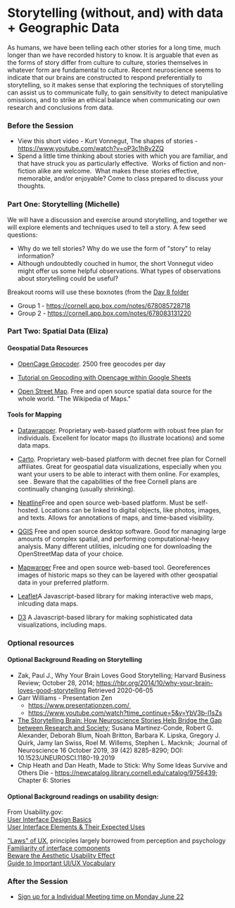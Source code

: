 # Storytelling (without, and) with data + Geographic Data
As humans, we have been telling each other stories for a long time, much longer than we have recorded history to know.  It is arguable that even as the forms of story differ from culture to culture, stories themselves in whatever form are fundamental to culture.  Recent neuroscience seems to indicate that our brains are constructed to respond preferentially to storytelling, so it makes sense that exploring the techniques of storytelling can assist us to communicate fully, to gain sensitivity to detect manipulative omissions, and to strike an ethical balance when communicating our own research and conclusions from data.  
 
### Before the Session
* View this short video - Kurt Vonnegut, The shapes of stories - https://www.youtube.com/watch?v=oP3c1h8v2ZQ
* Spend a little time thinking about stories with which you are familiar, and that have struck you as particularly effective.  Works of fiction and non-fiction alike are welcome.  What makes these stories effective, memorable, and/or enjoyable? Come to class prepared to discuss your thoughts.

### Part One: Storytelling (Michelle) 
We will have a discussion and exercise around storytelling, and together we will explore elements and techniques used to tell a story. A few seed questions: 
* Why do we tell stories? Why do we use the form of "story" to relay information?
* Although undoubtedly couched in humor, the short Vonnegut video might offer us some helpful observations. What types of observations about storytelling could be useful? 

Breakout rooms will use these boxnotes (from the [Day 8 folder](https://cornell.app.box.com/folder/114727730293)
* Group 1 - https://cornell.app.box.com/notes/678085728718
* Group 2 - https://cornell.app.box.com/notes/678083131220

### Part Two: Spatial Data (Eliza)   
  
#### Geospatial Data Resources  

* [OpenCage Geocoder](https://opencagedata.com/). 2500 free geocodes per day  
* [Tutorial on Geocoding with Opencage within Google Sheets](https://opencagedata.com/tutorials/geocode-in-googledocs)  
  
* [Open Street Map](https://www.openstreetmap.org). Free and open source spatial data source for the whole world. "The Wikipedia of Maps."  

  
#### Tools for Mapping  

* [Datawrapper](https://datawrapper.de). Proprietary web-based platform with robust free plan for individuals. Excellent for locator maps (to illustrate locations) and some data maps.  
* [Carto](http://cornell.carto.com). Proprietary web-based platform with decnet free plan for Cornell affiliates. Great for geospatial data visualizations, especially when you want your users to be able to interact with them online. For examples, see . Beware that the capabilities of the free Cornell plans are continually changing (usually shrinking).  
* [Neatline](https://neatline.org/)Free and open source web-based platform. Must be self-hosted. Locations can be linked to digital objects, like photos, images, and texts. Allows for annotations of maps, and time-based visibility.  
* [QGIS](http://www.qgis.org) Free and open source desktop software. Good for managing large amounts of complex spatial, and performing computational-heavy analysis. Many different utilities, inlcuding one for downloading the OpenStreetMap data of your choice.  
* [Mapwarper](http://www.mapwarper.net) Free and open source web-based tool. Georeferences images of historic maps so they can be layered with other geospatial data in your preferred platform.

* [Leaflet]()A Javascript-based library for making interactive web maps, inlcuding data maps.  
* [D3]() A Javascript-based library for making sophisticated data visualizations, including maps.

### Optional resources

#### Optional Background Reading on Storytelling
* Zak, Paul J., Why Your Brain Loves Good Storytelling; Harvard Business Review; October 28, 2014; https://hbr.org/2014/10/why-your-brain-loves-good-storytelling Retrieved 2020-06-05
* Garr Williams - Presentation Zen 
  * https://www.presentationzen.com/ 
  * https://www.youtube.com/watch?time_continue=5&v=YbV3b-l1sZs
* [The Storytelling Brain: How Neuroscience Stories Help Bridge the Gap between Research and Society](https://www.jneurosci.org/content/39/42/8285); Susana Martinez-Conde, Robert G. Alexander, Deborah Blum, Noah Britton, Barbara K. Lipska, Gregory J. Quirk, Jamy Ian Swiss, Roel M. Willems, Stephen L. Macknik;  Journal of Neuroscience 16 October 2019, 39 (42) 8285-8290; DOI: 10.1523/JNEUROSCI.1180-19.2019
* Chip Heath and Dan Heath, Made to Stick: Why Some Ideas Survive and Others Die - https://newcatalog.library.cornell.edu/catalog/9756439; Chapter 6: Stories

#### Optional Background readings on usability design:  
From Usability.gov:  
[User Interface Design Basics]( https://www.usability.gov/what-and-why/user-interface-design.html)  
[User Interface Elements & Their Expected Uses](https://www.usability.gov/how-to-and-tools/methods/user-interface-elements.html)  

["Laws" of UX](https://lawsofux.com/), principles largely borrowed from perception and psychology  
[Familiarity of interface components](https://www.nngroup.com/articles/match-system-real-world/)  
[Beware the Aesthetic Usability Effect]( https://www.nngroup.com/articles/aesthetic-usability-effect/)  
[Guide to Important UI/UX Vocabulary](https://djangostars.com/blog/ui-ux-terms-everyone-should-know/) 

### After the Session  

* [Sign up for a Individual Meeting time on Monday June 22](https://cornell.app.box.com/folder/114646716261)  



